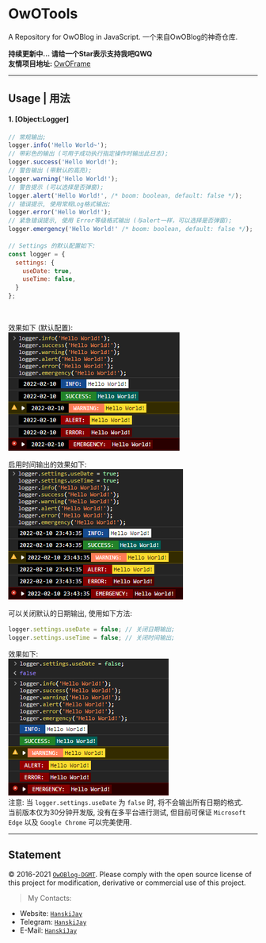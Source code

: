 # OwOTools
A Repository for OwOBlog in JavaScript.
一个来自OwOBlog的神奇仓库.

<b>持续更新中... 请给一个Star表示支持我吧QWQ</b><br/>
<b>友情项目地址: </b>[OwOFrame](https://github.com/OwOBlogTeam/OwOFrame)

------


## Usage | 用法
#### 1. [Object:Logger]

```js
// 常规输出;
logger.info('Hello World~');
// 带彩色的输出 (可用于成功执行指定操作时输出此日志);
logger.success('Hello World!');
// 警告输出 (带默认的高亮);
logger.warning('Hello World!');
// 警告提示 (可以选择是否弹窗);
logger.alert('Hello World!', /* boom: boolean, default: false */);
// 错误提示, 使用常规Log格式输出;
logger.error('Hello World!');
// 紧急错误提示, 使用 Error等级格式输出 (与alert一样，可以选择是否弹窗);
logger.emergency('Hello World!' /* boom: boolean, default: false */);

// Settings 的默认配置如下:
const logger = {
  settings: {
    useDate: true,
    useTime: false,
  }
};
```
<br/>

效果如下 (默认配置):<br/>
![Tested Effect](Tested.png)
<br/>

启用时间输出的效果如下:<br/>
![Tested Effect](Tested2.png)
<br/>

可以关闭默认的日期输出, 使用如下方法:
```js
logger.settings.useDate = false; // 关闭日期输出;
logger.settings.useTime = false; // 关闭时间输出;
```

效果如下:<br/>
![Tested Effect](Tested3.png)
<br/>
注意: 当 `logger.settings.useDate` 为 `false` 时, 将不会输出所有日期的格式.<br/>
当前版本仅为30分钟开发版, 没有在多平台进行测试, 但目前可保证 `Microsoft Edge` 以及 `Google Chrome` 可以完美使用.<br/>


------


## Statement
&copy; 2016-2021 [`OwOBlog-DGMT`](https://www.owoblog.com). Please comply with the open source license of this project for modification, derivative or commercial use of this project.

> My Contacts:
- Website: [`HanskiJay`](https://www.owoblog.com)
- Telegram: [`HanskiJay`](https://t.me/HanskiJay)
- E-Mail: [`HanskiJay`](mailto:support@owoblog.com)